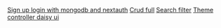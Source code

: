 [Sign up login with mongodb and nextauth](https://www.youtube.com/watch?v=PEMfsqZ2-As)
[Crud full](https://www.youtube.com/watch?v=u3WQKGLU6AA)
[Search filter](https://medium.com/@ryanmambou/search-filter-in-nextjs-b30381c96f06)
[Theme controller daisy ui](https://medium.com/@tomoradnejad/mastering-ui-theming-in-next-14-ec3b06361917)